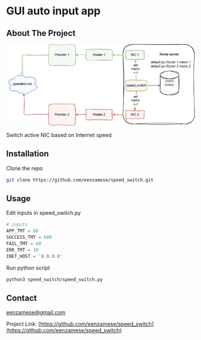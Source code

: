 <div align="center"><h1 align="left">GUI auto input app</h1></div>


<!-- ABOUT THE PROJECT -->
## About The Project
[![Product Name Screen Shot][product-screen]](https://example.com)

Switch active NIC based on Internet speed

## Installation

Clone the repo
   ```sh
   git clone https://github.com/eenzamese/speed_switch.git
   ```

## Usage

Edit inputs in speed_switch.py
```py
# inputs
APP_TMT = 60
SUCCESS_TMT = 600
FAIL_TMT = 60
ERR_TMT = 10
INET_HOST = '8.8.8.8'
```

Run python script
   ```sh
   python3 speed_switch/speed_switch.py
   ```
<!-- LICENSE -->

## Contact

eenzamese@gmail.com

Project Link: [https://github.com/eenzamese/speed_switch](https://github.com/eenzamese/speed_switch)



[product-screen]: sheme/simple_scheme.drawio.png
